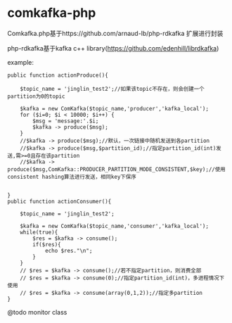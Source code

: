 # comkafka-php

  Comkafka.php基于https://github.com/arnaud-lb/php-rdkafka 扩展进行封装
  
  php-rdkafka基于kafka c++ library(https://github.com/edenhill/librdkafka)

  example:
 
    public function actionProduce(){

        $topic_name = 'jinglin_test2';//如果该topic不存在，则会创建一个partition为0的topic

        $kafka = new ComKafka($topic_name,'producer','kafka_local');
        for ($i=0; $i < 10000; $i++) { 
            $msg = 'message:'.$i;
            $kafka -> produce($msg);
        }
        //$kafka -> produce($msg);//默认，一次链接中随机发送到各partition
        //$kafka -> produce($msg,$partition_id);//指定partition_id(int)发送,需>=0且存在该partition
        //$kafka -> produce($msg,ComKafka::PRODUCER_PARTITION_MODE_CONSISTENT,$key);//使用consistent hashing算法进行发送，相同key下保序


    }
    public function actionConsumer(){

        $topic_name = 'jinglin_test2';

        $kafka = new ComKafka($topic_name,'consumer','kafka_local');
        while(true){
            $res = $kafka -> consume();
            if($res){
                echo $res."\n";
            }
        }
        // $res = $kafka -> consume();//若不指定partition，则消费全部
        // $res = $kafka -> consume(0);//指定partition_id(int)，多进程情况下使用
        // $res = $kafka -> consume(array(0,1,2));//指定多partition
    }
        

  @todo monitor class